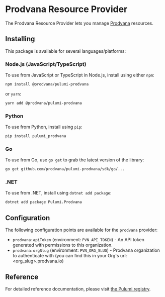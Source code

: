 # Prodvana Resource Provider

The Prodvana Resource Provider lets you manage [Prodvana](http://prodvana.io) resources.

## Installing

This package is available for several languages/platforms:

### Node.js (JavaScript/TypeScript)

To use from JavaScript or TypeScript in Node.js, install using either `npm`:

```bash
npm install @prodvana/pulumi-prodvana
```

or `yarn`:

```bash
yarn add @prodvana/pulumi-prodvana
```

### Python

To use from Python, install using `pip`:

```bash
pip install pulumi_prodvana
```

### Go

To use from Go, use `go get` to grab the latest version of the library:

```bash
go get github.com/prodvana/pulumi-prodvana/sdk/go/...
```

### .NET

To use from .NET, install using `dotnet add package`:

```bash
dotnet add package Pulumi.Prodvana
```

## Configuration

The following configuration points are available for the `prodvana` provider:

- `prodvana:apiToken` (environment: `PVN_API_TOKEN`) - An API token generated with permissions to this organization.
- `prodvana:orgSlug` (environment: `PVN_ORG_SLUG`) - Prodvana organization to authenticate with (you can find this in your Org's url: <org_slug>.prodvana.io) 

## Reference

For detailed reference documentation, please visit [the Pulumi registry](https://www.pulumi.com/registry/packages/prodvana/api-docs/).
